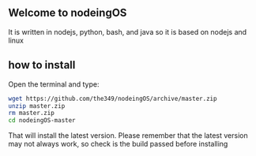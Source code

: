 ## Welcome to nodeingOS
It is written in nodejs, python, bash, and java
so it is based on nodejs and linux
## how to install
Open the terminal and type:
```bash
wget https://github.com/the349/nodeingOS/archive/master.zip
unzip master.zip
rm master.zip
cd nodeingOS-master
```
That will install the latest version.
Please remember that the latest version may not always work, so check is the build passed before installing
